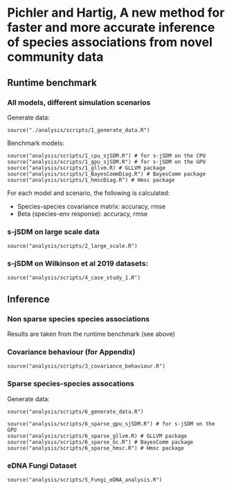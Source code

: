 # Pichler and Hartig, A new method for faster and more accurate inference of species associations from novel community data 

## Runtime benchmark
### All models, different simulation scenarios
Generate data:
```{r}
source("./analysis/scripts/1_generate_data.R")
```
Benchmark models:
```{r}
source("analysis/scripts/1_cpu_sjSDM.R") # for s-jSDM on the CPU
source("analysis/scripts/1_gpu_sjSDM.R") # for s-jSDM on the GPU
source("analysis/scripts/1_gllvm.R) # GLLVM package
source("analysis/scripts/1_BayesCommDiag.R") # BayesComm package
source("analysis/scripts/1_hmscDiag.R") # Hmsc package
```
For each model and scenario, the following is calculated:
* Species-species covariance matrix: accuracy, rmse
* Beta (species-env response): accuracy, rmse

### s-jSDM on large scale data
```{r}
source("analysis/scripts/2_large_scale.R")
```
### s-jSDM on Wilkinson et al 2019 datasets:
```{r}
source("analysis/scripts/4_case_study_1.R")
```

## Inference
### Non sparse species species associations
Results are taken from the runtime benchmark (see above)

### Covariance behaviour (for Appendix)
```{r}
source("analysis/scripts/3_covariance_behaviour.R")
```
### Sparse species-species assocations

Generate data:
```{r}
source("analysis/scripts/6_generate_data.R")
```

```{r}
source("analysis/scripts/6_sparse_gpu_sjSDM.R") # for s-jSDM on the GPU
source("analysis/scripts/6_sparse_gllvm.R) # GLLVM package
source("analysis/scripts/6_sparse_bc.R") # BayesComm package
source("analysis/scripts/6_sparse_hmsc.R") # Hmsc package
```

### eDNA Fungi Dataset
```{r}
source("analysis/scripts/5_Fungi_eDNA_analysis.R")
```
